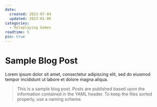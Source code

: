 ```yaml
---
date:
  created: 2023-07-04
  updated: 2023-01-06
categories:
  - Roleplaying Games
readtime: 5
pin: true
---
```


# Sample Blog Post

Lorem ipsum dolor sit amet, consectetur adipiscing elit, sed do eiusmod tempor incididunt ut labore et dolore magna aliqua.

>This is a sample blog post. Posts are published based upon the information contained in the YAML header. To keep the files sorted properly, use a naming scheme.

<!--Enter the file naming scheme here with a legend below-->